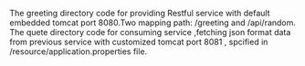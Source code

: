 The greeting directory code for providing Restful service with default embedded tomcat port 8080.Two mapping path: /greeting and /api/random.
The quete directory code for consuming service ,fetching json format data from previous service with customized tomcat port 8081 , spcified in /resource/application.properties file.
